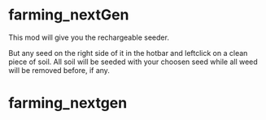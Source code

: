 # farming_nextGen


This mod will give you the rechargeable
seeder.

But any seed on the right side of it in the hotbar
and leftclick on a clean piece of soil. 
All soil will be seeded with your choosen seed while
all weed will be removed before, if any.



# farming_nextgen
